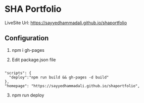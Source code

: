 # SHA Portfolio

LiveSite Url: https://sayyedhammadali.github.io/shaportfolio

## Configuration

1. npm i gh-pages

2. Edit package.json file
```

"scripts": {
  "deploy":"npm run build && gh-pages -d build"
},
"homepage": "https://sayyedhammadali.github.io/shaportfolio",

```
3. npm run deploy